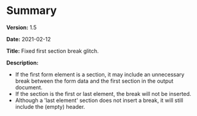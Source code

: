# Summary

**Version:** 1.5

**Date:** 2021-02-12

**Title:** Fixed first section break glitch.

**Description:**

* If the first form element is a section, it may include an unnecessary break between the form data and the first section in the output document.
* If the section is the first or last element, the break will not be inserted.
* Although a 'last element' section does not insert a break, it will still include the (empty) header.